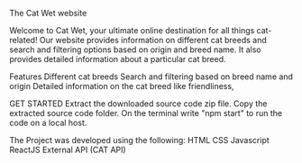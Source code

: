 The Cat Wet website

Welcome to Cat Wet, your ultimate online destination for all things cat-related! Our website provides information on different cat breeds and search and filtering options based on origin and breed name. It also provides detailed information about a particular cat breed.


Features
Different cat breeds
Search and filtering based on breed name and origin
Detailed information on the cat breed like friendliness, 
        
GET STARTED
Extract the downloaded source code zip file.
Copy the extracted source code folder.
On the terminal write "npm start" to run the code on a local host.
            
            
The Project was developed using the following:
HTML
CSS
Javascript
ReactJS
External API (CAT API)
